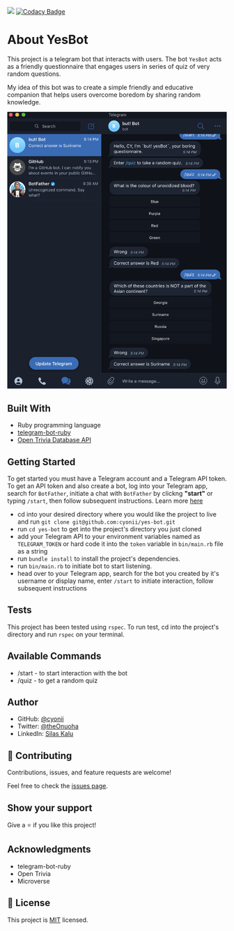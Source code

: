 ![](https://img.shields.io/badge/Microverse-blueviolet) [![Codacy Badge](https://api.codacy.com/project/badge/Grade/b5122bd0fc5649eebb07a37508e67888)](https://app.codacy.com/gh/cyonii/yes-bot?utm_source=github.com&utm_medium=referral&utm_content=cyonii/yes-bot&utm_campaign=Badge_Grade)

# About YesBot

This project is a telegram bot that interacts with users. The bot `YesBot` acts as a friendly questionnaire that engages users in series of quiz of very random questions.

My idea of this bot was to create a simple friendly and educative companion that helps users overcome boredom by sharing random knowledge.

![](images/butyesbot_screenshot.png)

## Built With

-  Ruby programming language
-  [telegram-bot-ruby](https://github.com/atipugin/telegram-bot-ruby)
-  [Open Trivia Database API](https://opentdb.com)

## Getting Started

To get started you must have a Telegram account and a Telegram API token. To get an API token and also create a bot, log into your Telegram app, search for `BotFather`, initiate a chat with `BotFather` by clickng **"start"** or typing `/start`, then follow subsequent instructions. Learn more [here](https://core.telegram.org/bots#6-botfather)

-  cd into your desired directory where you would like the project to live and run `git clone git@github.com:cyonii/yes-bot.git`
-  run `cd yes-bot` to get into the project's directory you just cloned
-  add your Telegram API to your environment variables named as `TELEGRAM_TOKEN` or hard code it into the `token` variable in `bin/main.rb` file as a string
-  run `bundle install` to install the project's dependencies.
-  run `bin/main.rb` to initiate bot to start listening.
-  head over to your Telegram app, search for the bot you created by it's username or display name, enter `/start` to initiate interaction, follow subsequent instructions

## Tests

This project has been tested using `rspec`. To run test, cd into the project's directory and run `rspec` on your terminal.

## Available Commands

-  /start - to start interaction with the bot
-  /quiz - to get a random quiz

## Author

-  GitHub: [@cyonii](https://github.com/cyonii)
-  Twitter: [@theOnuoha](https://twitter.com/theOnuoha)
-  LinkedIn: [Silas Kalu](https://www.linkedin.com/in/cyonii/)

## 🤝 Contributing

Contributions, issues, and feature requests are welcome!

Feel free to check the [issues page](issues/).


## Show your support

Give a ⭐️ if you like this project!

## Acknowledgments

-  telegram-bot-ruby
-  Open Trivia
-  Microverse

## 📝 License

This project is [MIT](lic.url) licensed.
